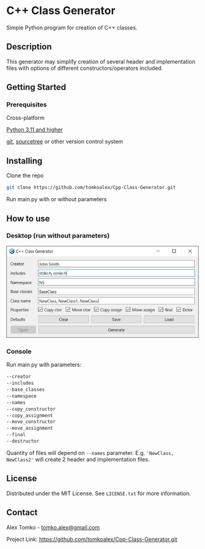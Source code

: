 # C++ Class Generator

Simple Python program for creation of C++ classes.

## Description

This generator may simplify creation of several header and implementation files with options of different constructors/operators included.

## Getting Started

### Prerequisites

Cross-platform

[Python 3.11 and higher](https://www.python.org/downloads/)

[git](https://git-scm.com/downloads), [sourcetree](https://www.sourcetreeapp.com/) or other version control system

## Installing

Clone the repo

```sh
git clone https://github.com/tomkoalex/Cpp-Class-Generator.git
```

Run main.py with or without parameters

## How to use

### Desktop (run without parameters)

![](https://github.com/tomkoalex/Cpp-Class-Generator/blob/main/templates/img/CPPClassGenerator.JPG)

### Console

Run main.py with parameters:

```sh
--creator
--includes
--base_classes
--namespace
--names
--copy_constructor
--copy_assignment
--move_constructor
--move_assignment
--final
--destructor
```

Quantity of files will depend on `--names` parameter. E.g. `'NewClass, NewClass2'` will create 2 header and implementation files.

## License

Distributed under the MIT License. See `LICENSE.txt` for more information.

## Contact

Alex Tomko - tomko.alex@gmail.com

Project Link: https://github.com/tomkoalex/Cpp-Class-Generator.git